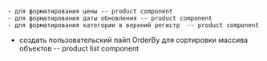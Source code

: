 	- для форматирования цены -- product component
	- для форматирования даты обновления -- product component
	- для форматирования категории в верхний регистр  -- product component
  - cоздать пользовательский пайп OrderBy для сортировки массива объектов -- product list component
